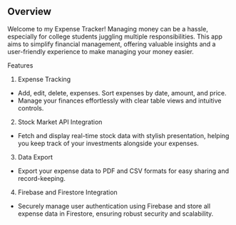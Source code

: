 ## Overview
Welcome to my Expense Tracker! Managing money can be a hassle, especially for college students juggling multiple responsibilities. This app aims to simplify financial management, offering valuable insights and a user-friendly experience to make managing your money easier.

Features
1. Expense Tracking
- Add, edit, delete, expenses. Sort expenses by date, amount, and price.
- Manage your finances effortlessly with clear table views and intuitive controls.

2. Stock Market API Integration
- Fetch and display real-time stock data with stylish presentation, helping you keep track of your investments alongside your expenses.

3. Data Export
- Export your expense data to PDF and CSV formats for easy sharing and record-keeping.

4. Firebase and Firestore Integration
- Securely manage user authentication using Firebase and store all expense data in Firestore, ensuring robust security and scalability.
